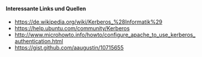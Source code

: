 

#### Interessante Links und Quellen

- https://de.wikipedia.org/wiki/Kerberos_%28Informatik%29
- https://help.ubuntu.com/community/Kerberos
- http://www.microhowto.info/howto/configure_apache_to_use_kerberos_authentication.html
- https://gist.github.com/aaugustin/10715655
